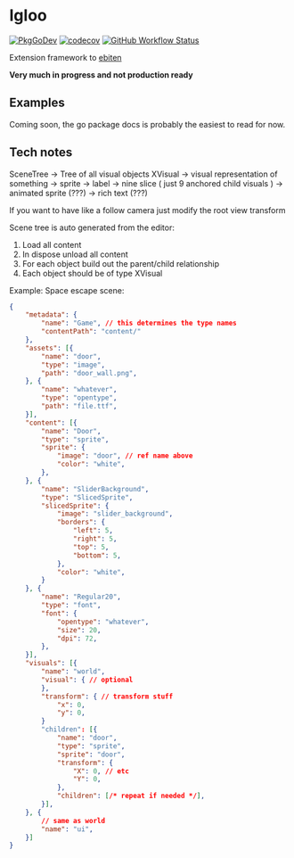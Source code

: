 # Igloo

[![PkgGoDev](https://pkg.go.dev/badge/github.com/miniscruff/igloo)](https://pkg.go.dev/github.com/miniscruff/igloo)
[![codecov](https://codecov.io/gh/miniscruff/igloo/branch/main/graph/badge.svg?token=1tn4p0EOAC)](https://codecov.io/gh/miniscruff/igloo/)
[![GitHub Workflow Status](https://img.shields.io/github/workflow/status/miniscruff/igloo/unit%20test%20and%20coverage)](https://github.com/miniscruff/igloo/actions?query=workflow%3A"unit+test+and+coverage")

Extension framework to [ebiten](https://github.com/hajimehoshi/ebiten)

**Very much in progress and not production ready**

## Examples

Coming soon, the go package docs is probably the easiest to read for now.


## Tech notes

SceneTree -> Tree of all visual objects
XVisual -> visual representation of something
	-> sprite
	-> label
	-> nine slice ( just 9 anchored child visuals )
	-> animated sprite (???)
	-> rich text (???)

If you want to have like a follow camera just modify the root view transform

Scene tree is auto generated from the editor:
1. Load all content
1. In dispose unload all content
1. For each object build out the parent/child relationship
1. Each object should be of type XVisual

Example:
Space escape scene:
```json
{
    "metadata": {
        "name": "Game", // this determines the type names
        "contentPath": "content/"
    },
    "assets": [{
        "name": "door",
        "type": "image",
        "path": "door_wall.png",
    }, {
        "name": "whatever",
        "type": "opentype",
        "path": "file.ttf",
    }],
    "content": [{
        "name": "Door",
        "type": "sprite",
        "sprite": {
            "image": "door", // ref name above
            "color": "white",
        },
	}, {
		"name": "SliderBackground",
		"type": "SlicedSprite",
		"slicedSprite": {
			"image": "slider_background",
			"borders": {
				"left": 5,
				"right": 5,
				"top": 5,
				"bottom": 5,
			},
			"color": "white",
		}
    }, {
        "name": "Regular20",
        "type": "font",
        "font": {
            "opentype": "whatever",
            "size": 20,
            "dpi": 72,
        },
    }],
    "visuals": [{
        "name": "world",
        "visual": { // optional
        },
        "transform": { // transform stuff
            "x": 0,
            "y": 0,
        }
        "children": [{
            "name": "door",
            "type": "sprite",
            "sprite": "door",
            "transform": {
                "X": 0, // etc
                "Y": 0,
            },
            "children": [/* repeat if needed */],
        }],
    }, {
        // same as world
        "name": "ui",
    }]
}
```
